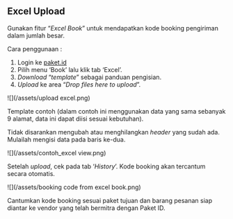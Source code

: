 ## Excel Upload

Gunakan fitur “_Excel Book_” untuk mendapatkan kode booking pengiriman dalam jumlah besar.

Cara penggunaan :

1. Login ke [paket.id](https://paket.id/)
2. Pilih menu ‘Book’ lalu klik tab ‘Excel’.
3. _Download_ “_template_” sebagai panduan pengisian.
4. _Upload_ ke area “_Drop files here to upload_”.

![](/assets/upload excel.png)

Template contoh \(dalam contoh ini menggunakan data yang sama sebanyak 9 alamat, data ini dapat diisi sesuai kebutuhan\).

Tidak disarankan mengubah atau menghilangkan _header_ yang sudah ada. Mulailah mengisi data pada baris ke-dua.

![](/assets/contoh_excel view.png)

Setelah _upload_, cek pada tab ‘_History_’. Kode booking akan tercantum secara otomatis.

![](/assets/booking code from excel book.png)

Cantumkan kode booking sesuai paket tujuan dan barang pesanan siap diantar ke vendor yang telah bermitra dengan Paket ID.

